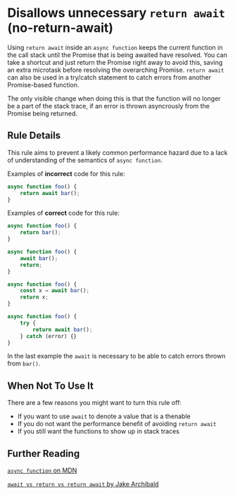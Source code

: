 # Disallows unnecessary `return await` (no-return-await)

Using `return await` inside an `async function` keeps the current function in the call stack until the Promise that is being awaited have resolved. You can take a shortcut and just return the Promise right away to avoid this, saving an extra microtask before resolving the overarching Promise. `return await` can also be  used in a try/catch statement to catch errors from another Promise-based function.

The only visible change when doing this is that the function will no longer be a part of the stack trace, if an error is thrown asyncrously from the Promise being returned.

## Rule Details

This rule aims to prevent a likely common performance hazard due to a lack of understanding of the semantics of `async function`.

Examples of **incorrect** code for this rule:

```js
async function foo() {
    return await bar();
}
```

Examples of **correct** code for this rule:

```js
async function foo() {
    return bar();
}

async function foo() {
    await bar();
    return;
}

async function foo() {
    const x = await bar();
    return x;
}

async function foo() {
    try {
        return await bar();
    } catch (error) {}
}
```

In the last example the `await` is necessary to be able to catch errors thrown from `bar()`.

## When Not To Use It

There are a few reasons you might want to turn this rule off:

- If you want to use `await` to denote a value that is a thenable
- If you do not want the performance benefit of avoiding `return await`
- If you still want the functions to show up in stack traces

## Further Reading

[`async function` on MDN](https://developer.mozilla.org/en-US/docs/Web/JavaScript/Reference/Statements/async_function)

[`await vs return vs return await` by Jake Archibald](https://jakearchibald.com/2017/await-vs-return-vs-return-await/)
